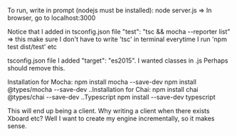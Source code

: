 To run, write in prompt (nodejs must be installed):
node server.js 
=> In browser, go to localhost:3000

Notice that I added in tsconfig.json file 
"test": "tsc && mocha --reporter list" => this make sure I don't have to write 'tsc' in terminal everytime I run 'npm test dist/test' etc

tsconfig.json file I added 
"target": "es2015". I wanted classes in .js
Perhaps should remove this.

Installation for Mocha:
  npm install mocha --save-dev
  npm install @types/mocha --save-dev
  ..Installation for Chai:
  npm install chai @types/chai --save-dev
  ..Typescript
  npm install --save-dev typescript

This will end up being a client. Why writing a client when there exists Xboard etc?
Well I want to create my engine incrementally, so it makes sense.
